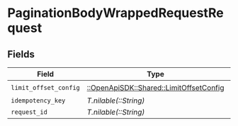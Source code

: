# PaginationBodyWrappedRequestRequest


## Fields

| Field                                                                               | Type                                                                                | Required                                                                            | Description                                                                         |
| ----------------------------------------------------------------------------------- | ----------------------------------------------------------------------------------- | ----------------------------------------------------------------------------------- | ----------------------------------------------------------------------------------- |
| `limit_offset_config`                                                               | [::OpenApiSDK::Shared::LimitOffsetConfig](../../models/shared/limitoffsetconfig.md) | :heavy_check_mark:                                                                  | N/A                                                                                 |
| `idempotency_key`                                                                   | *T.nilable(::String)*                                                               | :heavy_minus_sign:                                                                  | N/A                                                                                 |
| `request_id`                                                                        | *T.nilable(::String)*                                                               | :heavy_minus_sign:                                                                  | N/A                                                                                 |